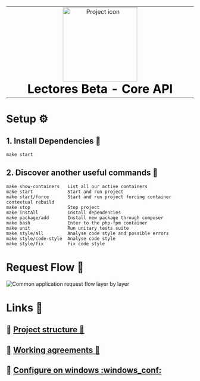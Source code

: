 <table align="center">
    <tr style="text-align: center;">
        <td align="center" width="9999">
            <img src="./.etc/logo.png" width="200" alt="Project icon" style="margin:0; padding: 0; display: inline-block">

<h1 style="margin: 0; padding: 0; color: black;">Lectores Beta - Core API</h1>
</td>
</tr>
</table>

# Setup :gear:

## 1. Install Dependencies :hammer:

```shell
make start
```

## 2. Discover another useful commands :mag_right:

```shell
make show-containers   List all our active containers
make start             Start and run project
make start/force       Start and run project forcing container contextual rebuild
make stop              Stop project
make install           Install dependencies
make package/add       Install new package through composer
make bash              Enter to the php-fpm container
make unit              Run unitary tests suite
make style/all         Analyse code style and possible errors
make style/code-style  Analyse code style
make style/fix         Fix code style
```

# Request Flow :arrows_counterclockwise:

![Common application request flow layer by layer](.etc/flow.png)

# Links :link:

## :link: [Project structure :file_folder:](.etc/how-to/PROJECT_STRUCTURE.md)
## :link: [Working agreements :handshake:](.etc/how-to/WORKING_AGREEMENTS.md)
## :link: [Configure on windows :windows_conf:](.etc/how-to/CONFIGURE_ON_WINDOWS.md)